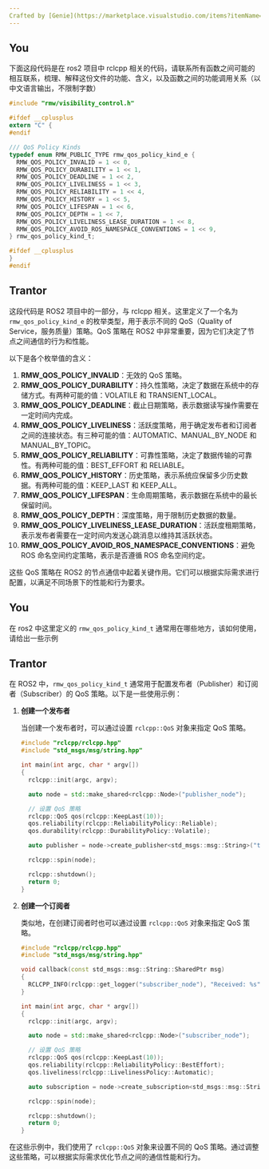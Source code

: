 ```yaml
---
Crafted by [Genie](https://marketplace.visualstudio.com/items?itemName=genieai.chatgpt-vscode)
---
```


## You

下面这段代码是在 ros2 项目中 rclcpp 相关的代码，请联系所有函数之间可能的相互联系，梳理、解释这份文件的功能、含义，以及函数之间的功能调用关系（以中文语言输出，不限制字数）

```c
#include "rmw/visibility_control.h"

#ifdef __cplusplus
extern "C" {
#endif

/// QoS Policy Kinds
typedef enum RMW_PUBLIC_TYPE rmw_qos_policy_kind_e {
  RMW_QOS_POLICY_INVALID = 1 << 0,
  RMW_QOS_POLICY_DURABILITY = 1 << 1,
  RMW_QOS_POLICY_DEADLINE = 1 << 2,
  RMW_QOS_POLICY_LIVELINESS = 1 << 3,
  RMW_QOS_POLICY_RELIABILITY = 1 << 4,
  RMW_QOS_POLICY_HISTORY = 1 << 5,
  RMW_QOS_POLICY_LIFESPAN = 1 << 6,
  RMW_QOS_POLICY_DEPTH = 1 << 7,
  RMW_QOS_POLICY_LIVELINESS_LEASE_DURATION = 1 << 8,
  RMW_QOS_POLICY_AVOID_ROS_NAMESPACE_CONVENTIONS = 1 << 9,
} rmw_qos_policy_kind_t;

#ifdef __cplusplus
}
#endif

```

## Trantor

这段代码是 ROS2 项目中的一部分，与 rclcpp 相关。这里定义了一个名为 `rmw_qos_policy_kind_e` 的枚举类型，用于表示不同的 QoS（Quality of Service，服务质量）策略。QoS 策略在 ROS2 中非常重要，因为它们决定了节点之间通信的行为和性能。

以下是各个枚举值的含义：

1. **RMW_QOS_POLICY_INVALID**：无效的 QoS 策略。
2. **RMW_QOS_POLICY_DURABILITY**：持久性策略，决定了数据在系统中的存储方式。有两种可能的值：VOLATILE 和 TRANSIENT_LOCAL。
3. **RMW_QOS_POLICY_DEADLINE**：截止日期策略，表示数据读写操作需要在一定时间内完成。
4. **RMW_QOS_POLICY_LIVELINESS**：活跃度策略，用于确定发布者和订阅者之间的连接状态。有三种可能的值：AUTOMATIC、MANUAL_BY_NODE 和 MANUAL_BY_TOPIC。
5. **RMW_QOS_POLICY_RELIABILITY**：可靠性策略，决定了数据传输的可靠性。有两种可能的值：BEST_EFFORT 和 RELIABLE。
6. **RMW_QOS_POLICY_HISTORY**：历史策略，表示系统应保留多少历史数据。有两种可能的值：KEEP_LAST 和 KEEP_ALL。
7. **RMW_QOS_POLICY_LIFESPAN**：生命周期策略，表示数据在系统中的最长保留时间。
8. **RMW_QOS_POLICY_DEPTH**：深度策略，用于限制历史数据的数量。
9. **RMW_QOS_POLICY_LIVELINESS_LEASE_DURATION**：活跃度租期策略，表示发布者需要在一定时间内发送心跳消息以维持其活跃状态。
10. **RMW_QOS_POLICY_AVOID_ROS_NAMESPACE_CONVENTIONS**：避免 ROS 命名空间约定策略，表示是否遵循 ROS 命名空间约定。

这些 QoS 策略在 ROS2 的节点通信中起着关键作用。它们可以根据实际需求进行配置，以满足不同场景下的性能和行为要求。

## You

在 ros2 中这里定义的 `rmw_qos_policy_kind_t` 通常用在哪些地方，该如何使用，请给出一些示例

## Trantor

在 ROS2 中，`rmw_qos_policy_kind_t` 通常用于配置发布者（Publisher）和订阅者（Subscriber）的 QoS 策略。以下是一些使用示例：

1. **创建一个发布者**

   当创建一个发布者时，可以通过设置 `rclcpp::QoS` 对象来指定 QoS 策略。

   ```cpp
   #include "rclcpp/rclcpp.hpp"
   #include "std_msgs/msg/string.hpp"

   int main(int argc, char * argv[])
   {
     rclcpp::init(argc, argv);

     auto node = std::make_shared<rclcpp::Node>("publisher_node");

     // 设置 QoS 策略
     rclcpp::QoS qos(rclcpp::KeepLast(10));
     qos.reliability(rclcpp::ReliabilityPolicy::Reliable);
     qos.durability(rclcpp::DurabilityPolicy::Volatile);

     auto publisher = node->create_publisher<std_msgs::msg::String>("topic_name", qos);

     rclcpp::spin(node);

     rclcpp::shutdown();
     return 0;
   }
   ```

2. **创建一个订阅者**

   类似地，在创建订阅者时也可以通过设置 `rclcpp::QoS` 对象来指定 QoS 策略。

   ```cpp
   #include "rclcpp/rclcpp.hpp"
   #include "std_msgs/msg/string.hpp"

   void callback(const std_msgs::msg::String::SharedPtr msg)
   {
     RCLCPP_INFO(rclcpp::get_logger("subscriber_node"), "Received: %s", msg->data.c_str());
   }

   int main(int argc, char * argv[])
   {
     rclcpp::init(argc, argv);

     auto node = std::make_shared<rclcpp::Node>("subscriber_node");

     // 设置 QoS 策略
     rclcpp::QoS qos(rclcpp::KeepLast(10));
     qos.reliability(rclcpp::ReliabilityPolicy::BestEffort);
     qos.liveliness(rclcpp::LivelinessPolicy::Automatic);

     auto subscription = node->create_subscription<std_msgs::msg::String>("topic_name", qos, callback);

     rclcpp::spin(node);

     rclcpp::shutdown();
     return 0;
   }
   ```

在这些示例中，我们使用了 `rclcpp::QoS` 对象来设置不同的 QoS 策略。通过调整这些策略，可以根据实际需求优化节点之间的通信性能和行为。
